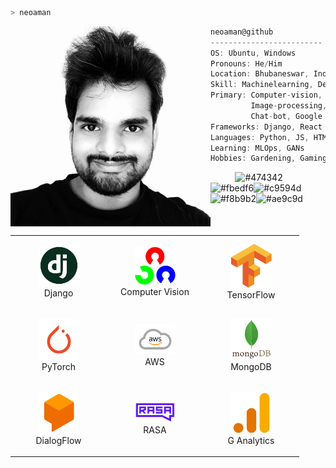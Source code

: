 <!--
### Hi there 👋
Here are some ideas to get you started:

- 🔭 I’m currently working on ...
- 🌱 I’m currently learning ...
- 👯 I’m looking to collaborate on ...
- 🤔 I’m looking for help with ...
- 💬 Ask me about ...
- 📫 How to reach me: ...
- 😄 Pronouns: ...
- ⚡ Fun fact: ...
-->
```zsh
> neoaman
```

<img align="left" src="/DP.jpg" alt="Aman Patel" width="320" /> 

```csharp
neoaman@github
-------------------------
OS: Ubuntu, Windows
Pronouns: He/Him
Location: Bhubaneswar, India
Skill: Machinelearning, Deeplearning
Primary: Computer-vision, Natural Language Processing
         Image-processing, Optical Character Recognition
         Chat-bot, Google Analytics
Frameworks: Django, React
Languages: Python, JS, HTML, CSS
Learning: MLOps, GANs
Hobbies: Gardening, Gaming
```
<p align="left">
  &nbsp; &nbsp; &nbsp; &nbsp; &nbsp;
  <img alt="#474342" src="https://via.placeholder.com/15/474342/000000?text=+" width="25" height="20" /><img alt="#fbedf6" src="https://via.placeholder.com/15/fbedf6/000000?text=+" width="25" height="20" /><img alt="#c9594d" src="https://via.placeholder.com/15/c9594d/000000?text=+" width="25" height="20" /><img alt="#f8b9b2" src="https://via.placeholder.com/15/f8b9b2/000000?text=+" width="25" height="20" /><img alt="#ae9c9d" src="https://via.placeholder.com/15/ae9c9d/000000?text=+" width="25" height="20" />
</p>

<br/>

<div align="center">
    <table align="left">
        <tr>
            <td align="center" width="140" height="112.43">
                <img src="icons/django.jpg" width="65px"/>
                <br /> Django
            </td>
            <td align="center" width="140" height="112.43">
                <img src="icons/open cv.png" width="65px"/>
                <br /> Computer Vision
            </td>
            <td align="center" width="140" height="112.43">
                <img src="icons/TensorFlow.png" width="65px"/>
                <br /> TensorFlow
            </td>
        </tr>
        <tr>
            <td align="center" width="140" height="112.43">
                <img src="icons/PyTorch.png" width="65px"/>
                <br /> PyTorch
            </td>
            <td align="center" width="140" height="112.43">
                <img src="icons/aws.png" width="65px"/>
                <br /> AWS
            </td>
            <td align="center" width="140" height="112.43">
                <img src="icons/Mongo.png" width="65px"/>
                <br /> MongoDB
            </td>
        </tr>
        <tr>
            <td align="center" width="140" height="112.43">
                <img src="icons/DialogFlow.png" width="65px"/>
                <br /> DialogFlow
            </td>
            <td align="center" width="140" height="112.43">
                <img src="icons/RASA.png" width="65px"/>
                <br /> RASA
            </td>
            <td align="center" width="140" height="112.43">
                <img src="icons/analytics.png" width="65px"/>
                <br /> G Analytics
            </td>
        </tr>
    </table>
<!--     <img src="svg/artificialintelligence.svg" height="225px"/> -->
</div>

<br>

<!-- <img align="left" src="svg/webdevelopment.svg" height="277px"/> -->

```csharp
    System Information
    ------------------------------------------
    OS: Windows 11
    Version: 10.0.22000.176
    Shell: cmd
    Resolution: 1920x1080
    Theme: Dark
    CPU: Intel Core i5 8265U @ 1.60GHz
    GPU: Nvidia MX 130
```
